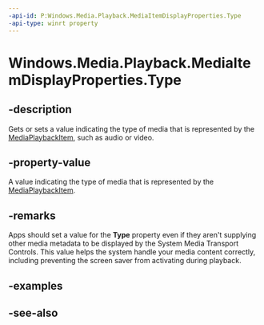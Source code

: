 ```yaml
---
-api-id: P:Windows.Media.Playback.MediaItemDisplayProperties.Type
-api-type: winrt property
---
```


<!-- Property syntax
public Windows.Media.MediaPlaybackType Type { get;  set; }
-->

# Windows.Media.Playback.MediaItemDisplayProperties.Type

## -description
Gets or sets a value indicating the type of media that is represented by the [MediaPlaybackItem](mediaplaybackitem.md), such as audio or video.

## -property-value
A value indicating the type of media that is represented by the [MediaPlaybackItem](mediaplaybackitem.md).

## -remarks

Apps should set a value for the **Type** property even if they aren't supplying other media metadata to be displayed by the System Media Transport Controls. This value helps the system handle your media content correctly, including preventing the screen saver from activating during playback.

## -examples

## -see-also
